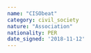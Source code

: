 ```yaml
---
name: "CISObeat"
category: civil_society
nature: "Association"
nationality: PER
date_signed: '2018-11-12'
---
```

    